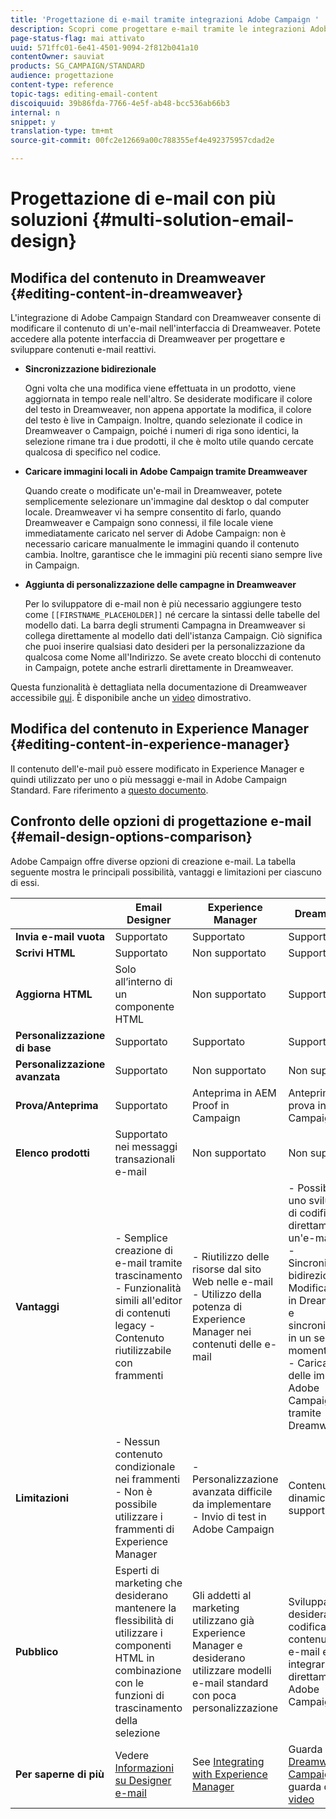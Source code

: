```yaml
---
title: 'Progettazione di e-mail tramite integrazioni Adobe Campaign '
description: Scopri come progettare e-mail tramite le integrazioni Adobe Campaign in e-mail Designer.
page-status-flag: mai attivato
uuid: 571ffc01-6e41-4501-9094-2f812b041a10
contentOwner: sauviat
products: SG_CAMPAIGN/STANDARD
audience: progettazione
content-type: reference
topic-tags: editing-email-content
discoiquuid: 39b86fda-7766-4e5f-ab48-bcc536ab66b3
internal: n
snippet: y
translation-type: tm+mt
source-git-commit: 00fc2e12669a00c788355ef4e492375957cdad2e

---
```


# Progettazione di e-mail con più soluzioni {#multi-solution-email-design}

## Modifica del contenuto in Dreamweaver {#editing-content-in-dreamweaver}

L'integrazione di Adobe Campaign Standard con Dreamweaver consente di modificare il contenuto di un'e-mail nell'interfaccia di Dreamweaver. Potete accedere alla potente interfaccia di Dreamweaver per progettare e sviluppare contenuti e-mail reattivi.

* **Sincronizzazione bidirezionale**

   Ogni volta che una modifica viene effettuata in un prodotto, viene aggiornata in tempo reale nell'altro. Se desiderate modificare il colore del testo in Dreamweaver, non appena apportate la modifica, il colore del testo è live in Campaign. Inoltre, quando selezionate il codice in Dreamweaver o Campaign, poiché i numeri di riga sono identici, la selezione rimane tra i due prodotti, il che è molto utile quando cercate qualcosa di specifico nel codice.

* **Caricare immagini locali in Adobe Campaign tramite Dreamweaver**

   Quando create o modificate un'e-mail in Dreamweaver, potete semplicemente selezionare un'immagine dal desktop o dal computer locale. Dreamweaver vi ha sempre consentito di farlo, quando Dreamweaver e Campaign sono connessi, il file locale viene immediatamente caricato nel server di Adobe Campaign: non è necessario caricare manualmente le immagini quando il contenuto cambia. Inoltre, garantisce che le immagini più recenti siano sempre live in Campaign.

* **Aggiunta di personalizzazione delle campagne in Dreamweaver**

   Per lo sviluppatore di e-mail non è più necessario aggiungere testo come `[[FIRSTNAME_PLACEHOLDER]]` né cercare la sintassi delle tabelle del modello dati. La barra degli strumenti Campagna in Dreamweaver si collega direttamente al modello dati dell'istanza Campaign. Ciò significa che puoi inserire qualsiasi dato desideri per la personalizzazione da qualcosa come Nome all'Indirizzo. Se avete creato blocchi di contenuto in Campaign, potete anche estrarli direttamente in Dreamweaver.

Questa funzionalità è dettagliata nella documentazione di Dreamweaver accessibile [qui](https://helpx.adobe.com/dreamweaver/using/working-with-dreamweaver-and-campaign.html). È disponibile anche un [video](https://helpx.adobe.com/campaign/kt/acs/using/acs-dreamweaver-integration-feature-video-use.html) dimostrativo.

## Modifica del contenuto in Experience Manager {#editing-content-in-experience-manager}

Il contenuto dell'e-mail può essere modificato in Experience Manager e quindi utilizzato per uno o più messaggi e-mail in Adobe Campaign Standard. Fare riferimento a [questo documento](../../integrating/using/integrating-with-experience-manager.md).

## Confronto delle opzioni di progettazione e-mail {#email-design-options-comparison}

Adobe Campaign offre diverse opzioni di creazione e-mail. La tabella seguente mostra le principali possibilità, vantaggi e limitazioni per ciascuno di essi.

<table> 
 <thead> 
  <tr> 
   <th> </th> 
   <th> Email Designer<br /> </th> 
   <th> Experience Manager<br /> </th> 
   <th> Dreamweaver<br /> </th> 
  </tr> 
 </thead> 
 <tbody> 
  <tr> 
   <td> <strong>Invia e-mail vuota</strong><br /> </td> 
   <td> Supportato<br /> </td> 
   <td> Supportato<br /> </td> 
   <td> Supportato<br /> </td> 
  </tr> 
  <tr> 
   <td> <strong>Scrivi HTML</strong><br /> </td> 
   <td> Supportato<br /> </td> 
   <td> Non supportato<br /> </td> 
   <td> Supportato<br /> </td> 
  </tr> 
  <tr> 
   <td> <strong>Aggiorna HTML</strong><br /> </td> 
   <td> Solo all’interno di un componente HTML<br /> </td> 
   <td> Non supportato<br /> </td> 
   <td> Supportato<br /> </td> 
  </tr> 
  <tr> 
   <td> <strong>Personalizzazione di base</strong><br /> </td> 
   <td> Supportato<br /> </td> 
   <td> Supportato<br /> </td> 
   <td> Supportato<br /> </td> 
  </tr> 
  <tr> 
   <td> <strong>Personalizzazione avanzata</strong><br /> </td> 
   <td> Supportato<br /> </td> 
   <td> Non supportato<br /> </td> 
   <td> Non supportato<br /> </td> 
  </tr> 
  <tr> 
   <td> <strong>Prova/Anteprima</strong><br /> </td> 
   <td> Supportato<br /> </td> 
   <td> Anteprima in AEM<br /> Proof in Campaign<br /> </td> 
   <td> Anteprima e prova in Campaign<br /> </td> 
  </tr> 
  <tr> 
   <td> <strong>Elenco prodotti</strong><br /> </td> 
   <td> Supportato nei messaggi transazionali e-mail<br /> </td> 
   <td> Non supportato<br /> </td> 
   <td> Non supportato<br /> </td> 
  </tr> 
  <tr> 
   <td> <strong>Vantaggi</strong><br /> </td> 
   <td> 
     - Semplice creazione di e-mail tramite trascinamento<br/>- Funzionalità simili all'editor<br/>di contenuti legacy - Contenuto riutilizzabile con frammenti
  </td> 
   <td> 
     - Riutilizzo delle risorse dal sito Web nelle e-mail<br/>- Utilizzo della potenza di Experience Manager nei contenuti delle e-mail
    </td> 
   <td> 
    - Possibilità per uno sviluppatore di codificare direttamente un'e-mail<br/>- Sincronizzazione<br/>bidirezionale - Modifica offline in Dreamweaver e sincronizzazione in un secondo momento<br/>- Caricamento delle immagini in Adobe Campaign tramite Dreamweaver
  </td> 
  </tr> 
  <tr> 
   <td> <strong>Limitazioni</strong><br /> </td> 
   <td> 
     - Nessun contenuto condizionale nei frammenti<br/>- Non è possibile utilizzare i frammenti di Experience Manager
  </td> 
   <td> 
     - Personalizzazione avanzata difficile da implementare<br/>- Invio di test in Adobe Campaign
  </td> 
   <td> Contenuto dinamico non supportato<br /> </td> 
  </tr> 
  <tr> 
   <td> <strong>Pubblico</strong><br /> </td> 
   <td> Esperti di marketing che desiderano mantenere la flessibilità di utilizzare i componenti HTML in combinazione con le funzioni di trascinamento della selezione<br /> </td> 
   <td> Gli addetti al marketing utilizzano già Experience Manager e desiderano utilizzare modelli e-mail standard con poca personalizzazione<br /> </td> 
   <td> Sviluppatori che desiderano codificare i contenuti delle e-mail e integrarli direttamente con Adobe Campaign<br /> </td> 
  </tr> 
  <tr> 
   <td> <strong>Per saperne di più</strong><br /> </td> 
   <td> Vedere <a href="../../designing/using/overview.md">Informazioni su Designer e-mail</a><br /> </td> 
   <td> See <a href="../../integrating/using/integrating-with-experience-manager.md">Integrating with Experience Manager</a><br /> </td> 
   <td> Guarda <a href="https://helpx.adobe.com/dreamweaver/using/working-with-dreamweaver-and-campaign.html">Dreamweaver e Campaign</a> e guarda questo <a href="https://helpx.adobe.com/campaign/kt/acs/using/acs-dreamweaver-integration-feature-video-use.html">video</a><br /> </td> 
  </tr> 
 </tbody> 
</table>
